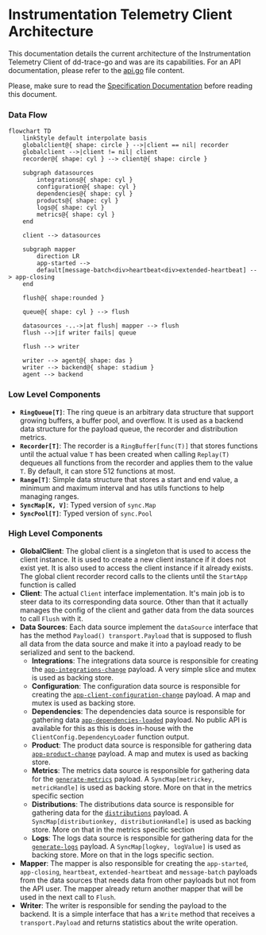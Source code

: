 # Instrumentation Telemetry Client Architecture

This documentation details the current architecture of the Instrumentation Telemetry Client of dd-trace-go and was are its capabilities.
For an API documentation, please refer to the [api.go](https://github.com/DataDog/dd-trace-go/blob/main/internal/telemetry/api.go) file content.

Please, make sure to read the [Specification Documentation](https://github.com/DataDog/instrumentation-telemetry-api-docs/tree/main) before reading this document.

### Data Flow

```mermaid
flowchart TD
    linkStyle default interpolate basis
    globalclient@{ shape: circle } -->|client == nil| recorder
    globalclient -->|client != nil| client
    recorder@{ shape: cyl } --> client@{ shape: circle }

    subgraph datasources
        integrations@{ shape: cyl }
        configuration@{ shape: cyl }
        dependencies@{ shape: cyl }
        products@{ shape: cyl }
        logs@{ shape: cyl }
        metrics@{ shape: cyl }
    end

    client --> datasources

    subgraph mapper
        direction LR
        app-started -->
        default[message-batch<div>heartbeat<div>extended-heartbeat] --> app-closing
    end

    flush@{ shape:rounded }

    queue@{ shape: cyl } --> flush

    datasources -..->|at flush| mapper --> flush
    flush -->|if writer fails| queue

    flush --> writer

    writer --> agent@{ shape: das }
    writer --> backend@{ shape: stadium }
    agent --> backend
```

### Low Level Components

- **`RingQueue[T]`**: The ring queue is an arbitrary data structure that support growing buffers, a buffer pool, and overflow. It is used as a backend data structure for the payload queue, the recorder and distribution metrics.
- **`Recorder[T]`**: The recorder is a `RingBuffer[func(T)]` that stores functions until the actual value `T` has been created when calling `Replay(T)` dequeues all functions from the recorder and applies them to the value `T`. By default, it can store 512 functions at most.
- **`Range[T]`**: Simple data structure that stores a start and end value, a minimum and maximum interval and has utils functions to help managing ranges.
- **`SyncMap[K, V]`**: Typed version of `sync.Map`
- **`SyncPool[T]`**: Typed version of `sync.Pool`

### High Level Components

- **GlobalClient**: The global client is a singleton that is used to access the client instance. It is used to create a new client instance if it does not exist yet. It is also used to access the client instance if it already exists. The global client recorder record calls to the clients until the `StartApp` function is called
- **Client**: The actual `Client` interface implementation. It's main job is to steer data to its corresponding data source. Other than that it actually manages the config of the client and gather data from the data sources to call `Flush` with it.
- **Data Sources**: Each data source implement the `dataSource` interface that has the method `Payload() transport.Payload` that is supposed to flush all data from the data source and make it into a payload ready to be serialized and sent to the backend.
  - **Integrations**: The integrations data source is responsible for creating the [`app-integrations-change`](https://github.com/DataDog/instrumentation-telemetry-api-docs/blob/main/GeneratedDocumentation/ApiDocs/v2/SchemaDocumentation/Schemas/app_integrations_change.md) payload. A very simple slice and mutex is used as backing store.
  - **Configuration**: The configuration data source is responsible for creating the [`app-client-configuration-change`](https://github.com/DataDog/instrumentation-telemetry-api-docs/blob/main/GeneratedDocumentation/ApiDocs/v2/SchemaDocumentation/Schemas/app_client_configuration_change.md) payload. A map and mutex is used as backing store.
  - **Dependencies**: The dependencies data source is responsible for gathering data [`app-dependencies-loaded`](https://github.com/DataDog/instrumentation-telemetry-api-docs/blob/main/GeneratedDocumentation/ApiDocs/v2/SchemaDocumentation/Schemas/app_dependencies_loaded.md) payload. No public API is available for this as this is does in-house with the `ClientConfig.DependencyLoader` function output.
  - **Product**: The product data source is responsible for gathering data [`app-product-change`](https://github.com/DataDog/instrumentation-telemetry-api-docs/blob/main/GeneratedDocumentation/ApiDocs/v2/SchemaDocumentation/Schemas/app_product_change.md) payload. A map and mutex is used as backing store.
  - **Metrics**: The metrics data source is responsible for gathering data for the [`generate-metrics`](https://github.com/DataDog/instrumentation-telemetry-api-docs/blob/main/GeneratedDocumentation/ApiDocs/v2/SchemaDocumentation/Schemas/generate_metrics.md) payload. A `SyncMap[metrickey, metricHandle]` is used as backing store. More on that in the metrics specific section
  - **Distributions**: The distributions data source is responsible for gathering data for the [`distributions`](https://github.com/DataDog/instrumentation-telemetry-api-docs/blob/main/GeneratedDocumentation/ApiDocs/v2/SchemaDocumentation/Schemas/distributions.md) payload. A `SyncMap[distributionkey, distributionHandle]` is used as backing store. More on that in the metrics specific section
  - **Logs**: The logs data source is responsible for gathering data for the [`generate-logs`](https://github.com/DataDog/instrumentation-telemetry-api-docs/blob/main/GeneratedDocumentation/ApiDocs/v2/SchemaDocumentation/Schemas/logs.md) payload. A `SyncMap[logkey, logValue]` is used as backing store. More on that in the logs specific section.
- **Mapper**: The mapper is also responsible for creating the `app-started`, `app-closing`, `heartbeat`, `extended-heartbeat` and `message-batch` payloads from the data sources that needs data from other payloads but not from the API user. The mapper already return another mapper that will be used in the next call to `Flush`.
- **Writer**: The writer is responsible for sending the payload to the backend. It is a simple interface that has a `Write` method that receives a `transport.Payload` and returns statistics about the write operation.
